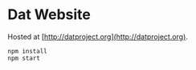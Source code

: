 # Dat Website

Hosted at [http://datproject.org](http://datproject.org).

```
npm install
npm start
```
